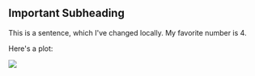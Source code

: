Important Subheading
--------------------

This is a sentence, which I've changed locally. My favorite number is 4.

Here's a plot:

![](source_files/figure-markdown_strict/unnamed-chunk-2-1.png)
